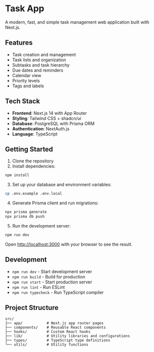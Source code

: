 # Task App

A modern, fast, and simple task management web application built with Next.js.

## Features

- Task creation and management
- Task lists and organization
- Subtasks and task hierarchy
- Due dates and reminders
- Calendar view
- Priority levels
- Tags and labels

## Tech Stack

- **Frontend**: Next.js 14 with App Router
- **Styling**: Tailwind CSS + shadcn/ui
- **Database**: PostgreSQL with Prisma ORM
- **Authentication**: NextAuth.js
- **Language**: TypeScript

## Getting Started

1. Clone the repository
2. Install dependencies:
```bash
npm install
```

3. Set up your database and environment variables:
```bash
cp .env.example .env.local
```

4. Generate Prisma client and run migrations:
```bash
npx prisma generate
npx prisma db push
```

5. Run the development server:
```bash
npm run dev
```

Open [http://localhost:3000](http://localhost:3000) with your browser to see the result.

## Development

- `npm run dev` - Start development server
- `npm run build` - Build for production
- `npm run start` - Start production server
- `npm run lint` - Run ESLint
- `npm run typecheck` - Run TypeScript compiler

## Project Structure

```
src/
├── app/           # Next.js app router pages
├── components/    # Reusable React components
├── hooks/         # Custom React hooks
├── lib/           # Utility libraries and configurations
├── types/         # TypeScript type definitions
└── utils/         # Utility functions
```